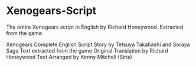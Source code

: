 # Xenogears-Script
The entire Xenogears script in English by Richard Honeywood. Extracted from the game.

Xenogears Complete English Script
Story by Tetsuya Takahashi and Soraya Saga
Text extracted from the game
Original Translation by Richard Honeywood
Text Arranged by Kenny Mitchell (Siris)
